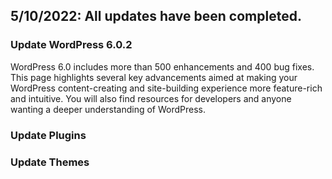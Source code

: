 ## 5/10/2022: All updates have been completed.

### Update WordPress 6.0.2
WordPress 6.0 includes more than 500 enhancements and 400 bug fixes. This page highlights several key advancements aimed at making your WordPress content-creating and site-building experience more feature-rich and intuitive. You will also find resources for developers and anyone wanting a deeper understanding of WordPress.

### Update Plugins

### Update Themes

